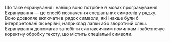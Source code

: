 Що таке екранування і навіщо воно потрібне в мовах програмування:
Екранування — це спосіб позначення спеціальних символів у рядку. Воно дозволяє включати в рядок символи, які інакше були б інтерпретовані як керівні, наприклад лапки або зворотний слеш. Екранування допомагає запобігти синтаксичним помилкам і забезпечує коректну обробку тексту, що містить спеціальні символи.








